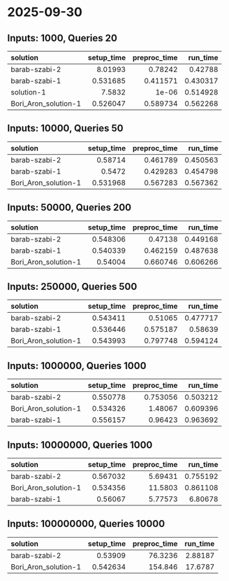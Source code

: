 # 2025-09-30

## Inputs: 1000, Queries 20

| solution             |   setup_time |   preproc_time |   run_time |
|:---------------------|-------------:|---------------:|-----------:|
| barab-szabi-2        |     8.01993  |       0.78242  |   0.42788  |
| barab-szabi-1        |     0.531685 |       0.411571 |   0.430317 |
| solution-1           |     7.5832   |       1e-06    |   0.514928 |
| Bori_Aron_solution-1 |     0.526047 |       0.589734 |   0.562268 |

## Inputs: 10000, Queries 50

| solution             |   setup_time |   preproc_time |   run_time |
|:---------------------|-------------:|---------------:|-----------:|
| barab-szabi-2        |     0.58714  |       0.461789 |   0.450563 |
| barab-szabi-1        |     0.5472   |       0.429283 |   0.454798 |
| Bori_Aron_solution-1 |     0.531968 |       0.567283 |   0.567362 |

## Inputs: 50000, Queries 200

| solution             |   setup_time |   preproc_time |   run_time |
|:---------------------|-------------:|---------------:|-----------:|
| barab-szabi-2        |     0.548306 |       0.47138  |   0.449168 |
| barab-szabi-1        |     0.540339 |       0.462159 |   0.487638 |
| Bori_Aron_solution-1 |     0.54004  |       0.660746 |   0.606266 |

## Inputs: 250000, Queries 500

| solution             |   setup_time |   preproc_time |   run_time |
|:---------------------|-------------:|---------------:|-----------:|
| barab-szabi-2        |     0.543411 |       0.51065  |   0.477717 |
| barab-szabi-1        |     0.536446 |       0.575187 |   0.58639  |
| Bori_Aron_solution-1 |     0.543993 |       0.797748 |   0.594124 |

## Inputs: 1000000, Queries 1000

| solution             |   setup_time |   preproc_time |   run_time |
|:---------------------|-------------:|---------------:|-----------:|
| barab-szabi-2        |     0.550778 |       0.753056 |   0.503212 |
| Bori_Aron_solution-1 |     0.534326 |       1.48067  |   0.609396 |
| barab-szabi-1        |     0.556157 |       0.96423  |   0.963692 |

## Inputs: 10000000, Queries 1000

| solution             |   setup_time |   preproc_time |   run_time |
|:---------------------|-------------:|---------------:|-----------:|
| barab-szabi-2        |     0.567032 |        5.69431 |   0.755192 |
| Bori_Aron_solution-1 |     0.534356 |       11.5803  |   0.861108 |
| barab-szabi-1        |     0.56067  |        5.77573 |   6.80678  |

## Inputs: 100000000, Queries 10000

| solution             |   setup_time |   preproc_time |   run_time |
|:---------------------|-------------:|---------------:|-----------:|
| barab-szabi-2        |     0.53909  |        76.3236 |    2.88187 |
| Bori_Aron_solution-1 |     0.542634 |       154.846  |   17.6787  |
